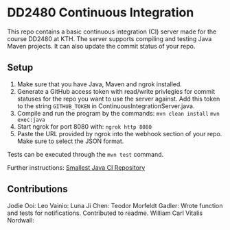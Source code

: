 # DD2480 Continuous Integration
This repo contains a basic continuous integration (CI) server made for the course DD2480 at KTH. The server supports compiling and testing Java Maven projects. It can also update the commit status of your repo.


## Setup 
1. Make sure that you have Java, Maven and ngrok installed.
2. Generate a GitHub access token with read/write privlegies for commit statuses for the repo you want to use the server against. Add this token to the string ```GITHUB_TOKEN``` in ContinuousIntegrationServer.java.  
3. Compile and run the program by the commands:
   ```mvn clean install```
   ```mvn exec:java```
4. Start ngrok for port 8080 with:
   ```ngrok http 8080```
5. Paste the URL provided by ngrok into the webhook section of your repo. Make sure to select the JSON format.

Tests can be executed through the ```mvn test``` command.

Further instructions: [Smallest Java CI Repository](https://github.com/KTH-DD2480/smallest-java-ci)


## Contributions
Jodie Ooi:
Leo Vainio:
Luna Ji Chen:
Teodor Morfeldt Gadler: Wrote function and tests for notifications. Contributed to readme.
William Carl Vitalis Nordwall: